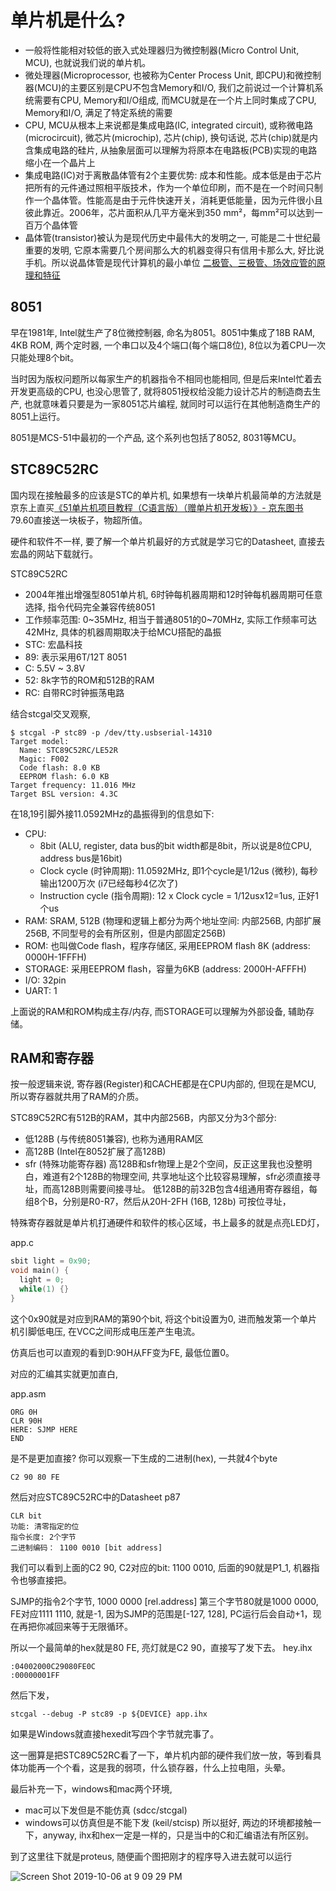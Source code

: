 # 单片机是什么?

- 一般将性能相对较低的嵌入式处理器归为微控制器(Micro Control Unit, MCU), 也就说我们说的单片机。
- 微处理器(Microprocessor, 也被称为Center Process Unit, 即CPU)和微控制器(MCU)的主要区别是CPU不包含Memory和I/O, 我们之前说过一个计算机系统需要有CPU, Memory和I/O组成, 而MCU就是在一个片上同时集成了CPU, Memory和I/O, 满足了特定系统的需要
- CPU, MCU从根本上来说都是集成电路(IC, integrated circuit), 或称微电路(microcircuit), 微芯片(microchip), 芯片(chip), 换句话说, 芯片(chip)就是内含集成电路的硅片, 从抽象层面可以理解为将原本在电路板(PCB)实现的电路缩小在一个晶片上
- 集成电路(IC)对于离散晶体管有2个主要优势: 成本和性能。成本低是由于芯片把所有的元件通过照相平版技术，作为一个单位印刷，而不是在一个时间只制作一个晶体管。性能高是由于元件快速开关，消耗更低能量，因为元件很小且彼此靠近。2006年，芯片面积从几平方毫米到350 mm²，每mm²可以达到一百万个晶体管
- 晶体管(transistor)被认为是现代历史中最伟大的发明之一, 可能是二十世纪最重要的发明, 它原本需要几个房间那么大的机器变得只有信用卡那么大, 好比说手机。所以说晶体管是现代计算机的最小单位 [二极管、三极管、场效应管的原理和特征](https://blog.csdn.net/u012271722/article/details/38625875)

## 8051

早在1981年, Intel就生产了8位微控制器, 命名为8051。8051中集成了18B RAM, 4KB ROM, 两个定时器, 一个串口以及4个端口(每个端口8位), 8位以为着CPU一次只能处理8个bit。

当时因为版权问题所以每家生产的机器指令不相同也能相同, 但是后来Intel忙着去开发更高级的CPU, 也没心思管了, 就将8051授权给没能力设计芯片的制造商去生产, 也就意味着只要是为一家8051芯片编程, 就同时可以运行在其他制造商生产的8051上运行。

8051是MCS-51中最初的一个产品, 这个系列也包括了8052, 8031等MCU。

## STC89C52RC

国内现在接触最多的应该是STC的单片机, 如果想有一块单片机最简单的方法就是京东上直买[《51单片机项目教程（C语言版）（赠单片机开发板）》- 京东图书](https://item.jd.com/11967011.html) 79.60直接送一块板子，物超所值。

硬件和软件不一样, 要了解一个单片机最好的方式就是学习它的Datasheet, 直接去宏晶的网站下载就行。

STC89C52RC
- 2004年推出增强型8051单片机, 6时钟每机器周期和12时钟每机器周期可任意选择, 指令代码完全兼容传统8051
- 工作频率范围: 0~35MHz, 相当于普通8051的0~70MHz, 实际工作频率可达42MHz, 具体的机器周期取决于给MCU搭配的晶振
- STC: 宏晶科技
- 89: 表示采用6T/12T 8051
- C: 5.5V ~ 3.8V
- 52: 8k字节的ROM和512B的RAM
- RC: 自带RC时钟振荡电路

结合stcgal交叉观察,
```
$ stcgal -P stc89 -p /dev/tty.usbserial-14310
Target model:
  Name: STC89C52RC/LE52R
  Magic: F002
  Code flash: 8.0 KB
  EEPROM flash: 6.0 KB
Target frequency: 11.016 MHz
Target BSL version: 4.3C
```

在18,19引脚外接11.0592MHz的晶振得到的信息如下:
- CPU:
  - 8bit (ALU, register, data bus的bit width都是8bit，所以说是8位CPU, address bus是16bit)
  - Clock cycle (时钟周期): 11.0592MHz, 即1个cycle是1/12us (微秒), 每秒输出1200万次 (i7已经每秒4亿次了)
  - Instruction cycle (指令周期): 12 x Clock cycle = 1/12usx12=1us, 正好1个us
- RAM: SRAM, 512B (物理和逻辑上都分为两个地址空间: 内部256B, 内部扩展256B, 不同型号的会有所区别，但是内部固定256B)
- ROM: 也叫做Code flash，程序存储区, 采用EEPROM flash 8K (address: 0000H-1FFFH)
- STORAGE: 采用EEPROM flash，容量为6KB (address: 2000H-AFFFH)
- I/O: 32pin
- UART: 1

上面说的RAM和ROM构成主存/内存, 而STORAGE可以理解为外部设备, 辅助存储。

## RAM和寄存器

按一般逻辑来说, 寄存器(Register)和CACHE都是在CPU内部的, 但现在是MCU, 所以寄存器就共用了RAM的介质。

STC89C52RC有512B的RAM，其中内部256B，内部又分为3个部分:
- 低128B (与传统8051兼容), 也称为通用RAM区
- 高128B (Intel在8052扩展了高128B)
- sfr (特殊功能寄存器)
高128B和sfr物理上是2个空间，反正这里我也没整明白，难道有2个128B的物理空间, 共享地址这个比较容易理解，sfr必须直接寻址，而高128B则需要间接寻址。
低128B的前32B包含4组通用寄存器组，每组8个B，分别是R0-R7，然后从20H-2FH (16B, 128b) 可按位寻址，

特殊寄存器就是单片机打通硬件和软件的核心区域，书上最多的就是点亮LED灯，

app.c
```c
sbit light = 0x90;
void main() {
  light = 0;
  while(1) {}
}
```
这个0x90就是对应到RAM的第90个bit, 将这个bit设置为0, 进而触发第一个单片机引脚低电压, 在VCC之间形成电压差产生电流。

仿真后也可以直观的看到D:90H从FF变为FE, 最低位置0。

对应的汇编其实就更加直白,

app.asm
```
ORG 0H
CLR 90H
HERE: SJMP HERE
END
```

是不是更加直接?
你可以观察一下生成的二进制(hex), 一共就4个byte
```
C2 90 80 FE
```
然后对应STC89C52RC中的Datasheet p87
```
CLR bit
功能: 清零指定的位
指令长度: 2个字节
二进制编码： 1100 0010 [bit address]
```

我们可以看到上面的C2 90, C2对应的bit: 1100 0010, 后面的90就是P1_1, 机器指令也够直接把。

SJMP的指令2个字节, 1000 0000 [rel.address]
第三个字节80就是1000 0000, FE对应1111 1110, 就是-1, 因为SJMP的范围是[-127, 128], PC运行后会自动+1，现在再把你减回来等于无限循环。

所以一个最简单的hex就是80 FE, 亮灯就是C2 90，直接写了发下去。
hey.ihx
```
:04002000C29080FE0C
:00000001FF
```
然后下发，
```
stcgal --debug -P stc89 -p ${DEVICE} app.ihx
```

如果是Windows就直接hexedit写四个字节就完事了。

这一圈算是把STC89C52RC看了一下，单片机内部的硬件我们放一放，等到看具体功能再一个个看，这是我的弱项，什么锁存器，什么上拉电阻，头晕。

最后补充一下，windows和mac两个环境,
- mac可以下发但是不能仿真 (sdcc/stcgal)
- windows可以仿真但是不能下发 (keil/stcisp)
所以挺好, 两边的环境都接触一下，anyway, ihx和hex一定是一样的，只是当中的C和汇编语法有所区别。

到了这里往下就是proteus, 随便画个图把刚才的程序导入进去就可以运行

![Screen Shot 2019-10-06 at 9 09 29 PM](https://user-images.githubusercontent.com/1457904/66269686-f88c2180-e87d-11e9-9222-8573d2122db3.jpg)